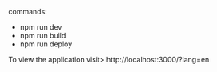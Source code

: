 commands: 
 - npm run dev
 - npm run build
 - npm run deploy

 To view the application visit> http://localhost:3000/?lang=en